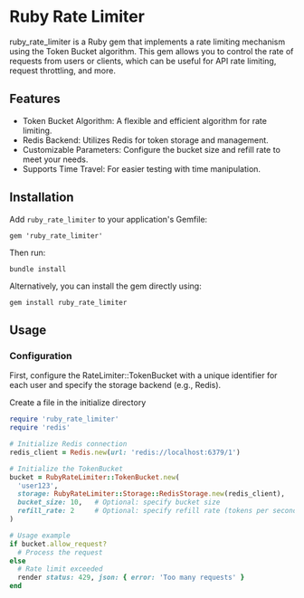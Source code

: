 # Ruby Rate Limiter

ruby_rate_limiter is a Ruby gem that implements a rate limiting mechanism using the Token Bucket algorithm. This gem allows you to control the rate of requests from users or clients, which can be useful for API rate limiting, request throttling, and more.

## Features

- Token Bucket Algorithm: A flexible and efficient algorithm for rate limiting.
- Redis Backend: Utilizes Redis for token storage and management.
- Customizable Parameters: Configure the bucket size and refill rate to meet your needs.
- Supports Time Travel: For easier testing with time manipulation.

## Installation

Add `ruby_rate_limiter` to your application's Gemfile:

```
gem 'ruby_rate_limiter'

```

Then run:

```
bundle install
```

Alternatively, you can install the gem directly using:

```
gem install ruby_rate_limiter
```

## Usage

### Configuration

First, configure the RateLimiter::TokenBucket with a unique identifier for each user and specify the storage backend (e.g., Redis).

Create a file in the initialize directory

```ruby
require 'ruby_rate_limiter'
require 'redis'

# Initialize Redis connection
redis_client = Redis.new(url: 'redis://localhost:6379/1')

# Initialize the TokenBucket
bucket = RubyRateLimiter::TokenBucket.new(
  'user123',
  storage: RubyRateLimiter::Storage::RedisStorage.new(redis_client),
  bucket_size: 10,   # Optional: specify bucket size
  refill_rate: 2     # Optional: specify refill rate (tokens per second)
)

# Usage example
if bucket.allow_request?
  # Process the request
else
  # Rate limit exceeded
  render status: 429, json: { error: 'Too many requests' }
end

```
